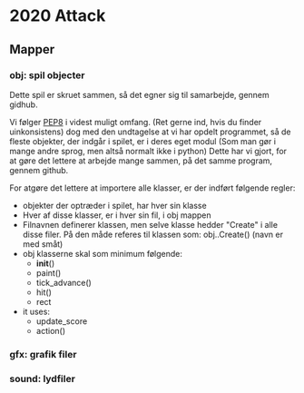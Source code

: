 # 2020 Attack

## Mapper

### obj: spil objecter
Dette spil er skruet sammen, så det egner sig til samarbejde, gennem gidhub.

Vi følger [PEP8](https://www.python.org/dev/peps/pep-0008/) i videst muligt omfang. (Ret gerne ind, hvis du finder uinkonsistens) dog med den undtagelse at vi har opdelt programmet, så de fleste objekter, der indgår i spilet, er i deres eget modul (Som man gør i mange andre sprog, men altså normalt ikke i python) 
Dette har vi gjort, for at gøre det lettere at arbejde mange sammen, på det samme program, gennem github.

For atgøre det lettere at importere alle klasser, er der indført følgende regler:
- objekter der optræder i spilet, har hver sin klasse
- Hver af disse klasser, er i hver sin fil, i obj mappen
- Filnavnen definerer klassen, men selve klasse hedder "Create" i alle disse filer. På den måde referes til klassen som: obj.<navn>.Create(<parametre>) (navn er med småt)
- obj klasserne skal som minimum følgende:
    - __init__()
    - paint()
    - tick_advance()
    - hit(<list of objects>)
    - rect
- it uses:
    - update_score
    - action()
### gfx: grafik filer

### sound: lydfiler



